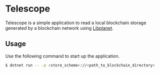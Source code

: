 # Telescope

Telescope is a simple application to read a local blockchain storage
generated by a blockchain network using [Libplanet].

## Usage

Use the following command to start up the application.

```bash
$ dotnet run -- -p <store_scheme>://<path_to_blockchain_directory>
```

[Libplanet]: https://github.com/planetarium/libplanet
